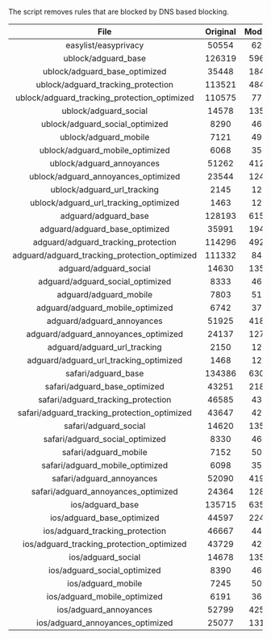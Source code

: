 The script removes rules that are blocked by DNS based blocking.


| File | Original | Modified |
|:----:|:-----:|:-----:|
| easylist/easyprivacy | 50554 | 6236 |
| ublock/adguard_base | 126319 | 59624 |
| ublock/adguard_base_optimized | 35448 | 18462 |
| ublock/adguard_tracking_protection | 113521 | 48483 |
| ublock/adguard_tracking_protection_optimized | 110575 | 7719 |
| ublock/adguard_social | 14578 | 13506 |
| ublock/adguard_social_optimized | 8290 | 4614 |
| ublock/adguard_mobile | 7121 | 4984 |
| ublock/adguard_mobile_optimized | 6068 | 3561 |
| ublock/adguard_annoyances | 51262 | 41234 |
| ublock/adguard_annoyances_optimized | 23544 | 12420 |
| ublock/adguard_url_tracking | 2145 | 1280 |
| ublock/adguard_url_tracking_optimized | 1463 | 1277 |
| adguard/adguard_base | 128193 | 61594 |
| adguard/adguard_base_optimized | 35991 | 19464 |
| adguard/adguard_tracking_protection | 114296 | 49201 |
| adguard/adguard_tracking_protection_optimized | 111332 | 8424 |
| adguard/adguard_social | 14630 | 13565 |
| adguard/adguard_social_optimized | 8333 | 4657 |
| adguard/adguard_mobile | 7803 | 5163 |
| adguard/adguard_mobile_optimized | 6742 | 3733 |
| adguard/adguard_annoyances | 51925 | 41834 |
| adguard/adguard_annoyances_optimized | 24137 | 12736 |
| adguard/adguard_url_tracking | 2150 | 1286 |
| adguard/adguard_url_tracking_optimized | 1468 | 1283 |
| safari/adguard_base | 134386 | 63033 |
| safari/adguard_base_optimized | 43251 | 21896 |
| safari/adguard_tracking_protection | 46585 | 4398 |
| safari/adguard_tracking_protection_optimized | 43647 | 4253 |
| safari/adguard_social | 14620 | 13549 |
| safari/adguard_social_optimized | 8330 | 4644 |
| safari/adguard_mobile | 7152 | 5022 |
| safari/adguard_mobile_optimized | 6098 | 3593 |
| safari/adguard_annoyances | 52090 | 41926 |
| safari/adguard_annoyances_optimized | 24364 | 12806 |
| ios/adguard_base | 135715 | 63551 |
| ios/adguard_base_optimized | 44597 | 22412 |
| ios/adguard_tracking_protection | 46667 | 4405 |
| ios/adguard_tracking_protection_optimized | 43729 | 4260 |
| ios/adguard_social | 14678 | 13581 |
| ios/adguard_social_optimized | 8390 | 4658 |
| ios/adguard_mobile | 7245 | 5063 |
| ios/adguard_mobile_optimized | 6191 | 3631 |
| ios/adguard_annoyances | 52799 | 42527 |
| ios/adguard_annoyances_optimized | 25077 | 13105 |